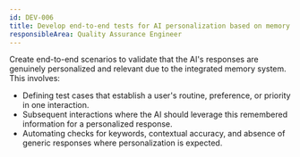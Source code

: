 ```yaml
---
id: DEV-006
title: Develop end-to-end tests for AI personalization based on memory
responsibleArea: Quality Assurance Engineer
---
```

Create end-to-end scenarios to validate that the AI's responses are genuinely personalized and relevant due to the integrated memory system. This involves:
- Defining test cases that establish a user's routine, preference, or priority in one interaction.
- Subsequent interactions where the AI should leverage this remembered information for a personalized response.
- Automating checks for keywords, contextual accuracy, and absence of generic responses where personalization is expected.